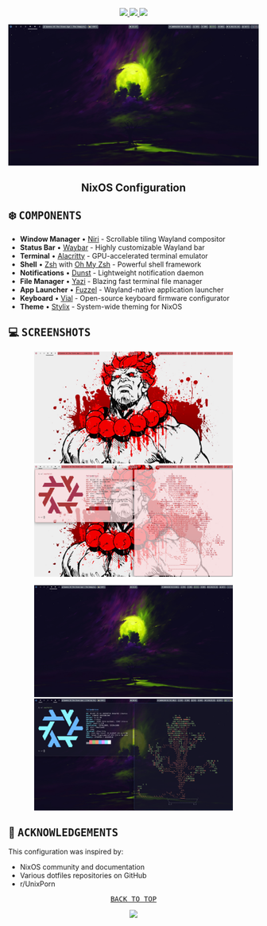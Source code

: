 <p align="center">
  <a href="https://niri.app/">
    <img src="https://img.shields.io/static/v1?label=NIRI&message=latest&style=flat&logo=nixos&colorA=24273A&colorB=8AADF4&logoColor=CAD3F5"/>
  </a>
  <a href="https://nixos.wiki/wiki/Flakes">
    <img src="https://img.shields.io/static/v1?label=Nix_Flake&message=check&style=flat&logo=nixos&colorA=24273A&colorB=9173ff&logoColor=CAD3F5">
  </a>
  <a href="https://nixos.org/">
    <img src="https://img.shields.io/badge/NixOS-unstable-informational.svg?style=flat&logo=nixos&logoColor=CAD3F5&colorA=24273A&colorB=8AADF4">
  </a>
</p>

<p align="center"><img src="gallery/Screenshot-from-2025-08-02-21-17-24.png" width=1200px></p>

<h2 align="center">NixOS Configuration</h2>

## ❄️ <samp>COMPONENTS</samp>

- **Window Manager** • [Niri](https://niri.app/) - Scrollable tiling Wayland compositor
- **Status Bar** • [Waybar](https://github.com/Alexays/Waybar) - Highly customizable Wayland bar
- **Terminal** • [Alacritty](https://alacritty.org/) - GPU-accelerated terminal emulator
- **Shell** • [Zsh](https://www.zsh.org/) with [Oh My Zsh](https://ohmyz.sh/) - Powerful shell framework
- **Notifications** • [Dunst](https://github.com/dunst-project/dunst) - Lightweight notification daemon
- **File Manager** • [Yazi](https://github.com/sxyazi/yazi) - Blazing fast terminal file manager
- **App Launcher** • [Fuzzel](https://codeberg.org/dnkl/fuzzel) - Wayland-native application launcher
- **Keyboard** • [Vial](https://get.vial.today/) - Open-source keyboard firmware configurator
- **Theme** • [Stylix](https://github.com/danth/stylix) - System-wide theming for NixOS

## 💻 <samp>SCREENSHOTS</samp>

<p align="center">
<img src="gallery/Screenshot-from-2025-08-02-20-24-43.png" width="400">
<img src="gallery/Screenshot-from-2025-08-02-20-28-26.png" width="400">
</p>
<p align="center">
<img src="gallery/Screenshot-from-2025-08-02-21-17-24.png" width="400">
<img src="gallery/Screenshot-from-2025-08-02-20-54-37.png" width="400">
</p>


## 🎩 <samp>ACKNOWLEDGEMENTS</samp>

This configuration was inspired by:

- NixOS community and documentation
- Various dotfiles repositories on GitHub
- r/UnixPorn

<pre align="center">
<a href="#readme">BACK TO TOP</a>
</pre>

<p align="center"><img src="https://i.imgur.com/X5zKxvp.png" width=300px></p>
